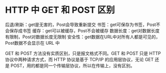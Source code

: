 # HTTP 中 GET 和 POST 区别

后退/刷新：get是无害的，Post会导致重新提交
书签：get可保存为书签，Post不会保存成书签
缓存：get可以被缓存，Post不会被缓存
数据长度：get对数据长度有限制，Post对数据长度无限制
安全性：get数据在URL中对所有人都是可见的，Post数据不会显示在 URL 中

GET 和 POST 方法没有实质区别，只是报文格式不同。GET 和 POST 只是 HTTP 协议中两种请求方式，而 HTTP 协议是基于 TCP/IP 的应用层协议，无论 GET 还是 POST，用的都是同一个传输层协议，所以在传输上，没有区别。


